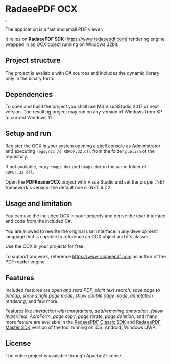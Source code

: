 # RadaeePDF OCX

<img src="https://www.radaeepdf.com/images/logo/radaee_master_225x200.png" style="zoom:30%;">

The application is a fast and small PDF viewer.

It relies on **RadaeePDF SDK** (https://www.radaeepdf.com) rendering engine wrapped in an OCX object running on Windows 32bit.

## Project structure

The project is available with C# sources and includes the dynamic library only in the binary form.

## Dependencies

To open and build the project you shall use MS VisualStudio 2017 or next version. The resulting project may run on any version of Windows from XP to current Windows 11.

## Setup and run

Register the OCX in your system opening a shell console as Administrator and executing `regsvr32 /s RDPDF.32.dll` from the folder `publish` of the repository.

If not available, copy `cmaps.dat` and `umaps.dat` in the same folder of `RDPDF.32.dll`.

Open the **PDFReaderOCX** project with VisualStudio and set the proper .NET framework's version: the default one is .NET 4.7.2.

## Usage and limitation

You can use the included OCX in your projects and derive the user interface and code from the included C#.

You are allowed to rewrite the original user interface in any development language that is capable to reference an OCX object and it's classes. 

Use the OCX in your projects for free. 

To support our work, reference https://www.radaeepdf.com as author of the PDF reader engine.

## Features

Included features are *open and read PDF*, *plain text search*, *save page to bitmap*, *show single page mode*, *show double page mode*, *annotation rendering*, and few more.

Features like *interaction with annotations*, *add/removing annotation*, *follow hyperlinks*, *AcroForm*, *page copy*, *page rotate*, *page deletion*, and many more feature are available in the [RadaeePDF Classic SDK](https://www.radaeepdf.com/home/technical-specification) and [RadaeePDF Master SDK](https://www.radaeepdf.com/home/technical-specification-master) version of the tool running on iOS, Android, Windows UWP.


## License

The entire project is available through Apache2 license.
